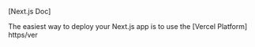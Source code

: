 
[Next.js Doc] 
  
The easiest way to deploy your Next.js app is to use the [Vercel Platform] https/ver
